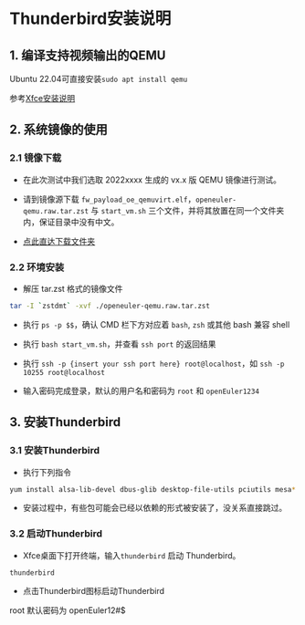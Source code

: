 # Thunderbird安装说明

## 1. 编译支持视频输出的QEMU

Ubuntu 22.04可直接安装`sudo apt install qemu`

参考[Xfce安装说明](../../Xfce/Xfce_installation_guide.md)

## 2. 系统镜像的使用

### 2.1 镜像下载

- 在此次测试中我们选取 2022xxxx 生成的 vx.x 版 QEMU 镜像进行测试。

- 请到镜像源下载 `fw_payload_oe_qemuvirt.elf`，`openeuler-qemu.raw.tar.zst` 与 `start_vm.sh` 三个文件，并将其放置在同一个文件夹内，保证目录中没有中文。

- [点此直达下载文件夹]()

### 2.2 环境安装

- 解压 tar.zst 格式的镜像文件

```bash
tar -I `zstdmt` -xvf ./openeuler-qemu.raw.tar.zst
```

- 执行 `ps -p $$`，确认 CMD 栏下方对应着 `bash`, `zsh` 或其他 bash 兼容 shell

- 执行 `bash start_vm.sh`，并查看 `ssh port` 的返回结果

- 执行 `ssh -p {insert your ssh port here} root@localhost`，如 `ssh -p 10255 root@localhost`

- 输入密码完成登录，默认的用户名和密码为 `root` 和 `openEuler1234`

## 3. 安装Thunderbird

### 3.1 安装Thunderbird

- 执行下列指令

```bash
yum install alsa-lib-devel dbus-glib desktop-file-utils pciutils mesa* thunderbird -y
```

- 安装过程中，有些包可能会已经以依赖的形式被安装了，没关系直接跳过。

### 3.2 启动Thunderbird

- Xfce桌面下打开终端，输入`thunderbird` 启动 Thunderbird。

```shell
thunderbird
```

- 点击Thunderbird图标启动Thunderbird

root 默认密码为 openEuler12#$
